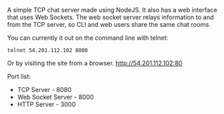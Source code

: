 A simple TCP chat server made using NodeJS.  It also has a web interface that uses Web Sockets.  The web socket server relays information to and from the TCP server, so CLI and web users share the same chat rooms.

You can currently it out on the command line with telnet:

    telnet 54.201.112.102 8080

Or by visiting the site from a browser. http://54.201.112.102:80

Port list:
* TCP Server - 8080
* Web Socket Server - 8000
* HTTP Server - 3000